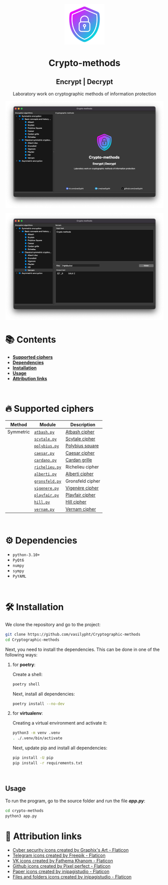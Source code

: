 <p align="center">
    <img src="/resources/crypto-methods.png" alt="preview">
</p>
<div>
    <h1 align="center">Crypto-methods</h1>
    <h2 align="center">Encrypt | Decrypt</h2>
    <p align="center">Laboratory work on cryptographic methods of information protection</p>
</div>

![image-app](/resources/screenshots/image-app.png)

![image-vernam](/resources/screenshots/image-vernam.png)


# :books: Contents

- [**Supported ciphers**](#fire-supported-ciphers)
- [**Dependencies**](#gear-dependencies)
- [**Installation**](#hammer_and_wrench-installation)
- [**Usage**](#usage)
- [**Attribution links**](#link-attribution-links)

<br>

# :fire: Supported ciphers


| Method    | Module                                                            | Description                                                           |
|-----------|-------------------------------------------------------------------|-----------------------------------------------------------------------|
| Symmetric | [`atbash.py`](/crypto-methods/methods/symmetric/atbash.py)        | [Atbash cipher](https://en.wikipedia.org/wiki/Atbash)                 |
|           | [`scytale.py`](/crypto-methods/methods/symmetric/scytale.py)      | [Scytale cipher](https://en.wikipedia.org/wiki/Scytale)               |
|           | [`polybius.py`](/crypto-methods/methods/symmetric/polybius.py)    | [Polybius square](https://en.wikipedia.org/wiki/Polybius_square)      |
|           | [`caesar.py`](/crypto-methods/methods/symmetric/caesar.py)        | [Caesar cipher](https://en.wikipedia.org/wiki/Caesar_cipher)          |
|           | [`cardano.py`](/crypto-methods/methods/symmetric/cardano.py)      | [Cardan grille](https://en.wikipedia.org/wiki/Cardan_grille)          |
|           | [`richelieu.py`](/crypto-methods/methods/symmetric/richelieu.py)  | Richelieu cipher                                                      |
|           | [`alberti.py`](/crypto-methods/methods/symmetric/alberti.py)      | [Alberti cipher](https://en.wikipedia.org/wiki/Alberti_cipher)        |
|           | [`gronsfeld.py`](/crypto-methods/methods/symmetric/gronsfeld.py)  | Gronsfeld cipher                                                      |
|           | [`vigenere.py`](/crypto-methods/methods/symmetric/vigenere.py)    | [Vigenère cipher](https://en.wikipedia.org/wiki/Vigen%C3%A8re_cipher) |
|           | [`playfair.py`](/crypto-methods/methods/symmetric/playfair.py)    | [Playfair cipher](https://en.wikipedia.org/wiki/Playfair_cipher)      |
|           | [`hill.py`](/crypto-methods/methods/symmetric/hill.py)            | [Hill cipher](https://en.wikipedia.org/wiki/Hill_cipher)              |
|           | [`vernam.py`](/crypto-methods/methods/symmetric/vernam.py)        | [Vernam cipher](https://en.wikipedia.org/wiki/One-time_pad)           |

<br>

# :gear: Dependencies

- `python-3.10+`
- `PyQt6`
- `numpy`
- `sympy`
- `PyYAML`

<br>

# :hammer_and_wrench: Installation

We clone the repository and go to the project:

```zsh
git clone https://github.com/vasilypht/Cryptographic-methods
cd Cryptographic-methods
```

Next, you need to install the dependencies. This can be done in one of the following ways:

 1. for **poetry**:
    
    Create a shell:
 
    ```zsh
    poetry shell
    ```
    
    Next, install all dependencies:

    ```zsh
    poetry install --no-dev
    ```

 2. for **virtualenv**:

    Creating a virtual environment and activate it:

    ```zsh
    python3 -m venv .venv
    . ./.venv/bin/activate
    ```
    
    Next, update pip and install all dependencies:

    ```zsh
    pip install -U pip
    pip install -r requirements.txt
    ```

<br>

## Usage

To run the program, go to the source folder and run the file ***app.py***:

```zsh
cd crypto-methods
python3 app.py
```

# :link: Attribution links

- <a href="https://www.flaticon.com/free-icons/cyber-security" title="cyber security icons">Cyber security icons created by Graphix's Art - Flaticon</a>
- <a href="https://www.flaticon.com/free-icons/telegram" title="telegram icons">Telegram icons created by Freepik - Flaticon</a>
- <a href="https://www.flaticon.com/free-icons/vk" title="VK icons">VK icons created by Fathema Khanom - Flaticon</a>
- <a href="https://www.flaticon.com/free-icons/github" title="github icons">Github icons created by Pixel perfect - Flaticon</a>
- <a href="https://www.flaticon.com/free-icons/paper" title="paper icons">Paper icons created by inipagistudio - Flaticon</a>
- <a href="https://www.flaticon.com/free-icons/files-and-folders" title="files and folders icons">Files and folders icons created by inipagistudio - Flaticon</a>
